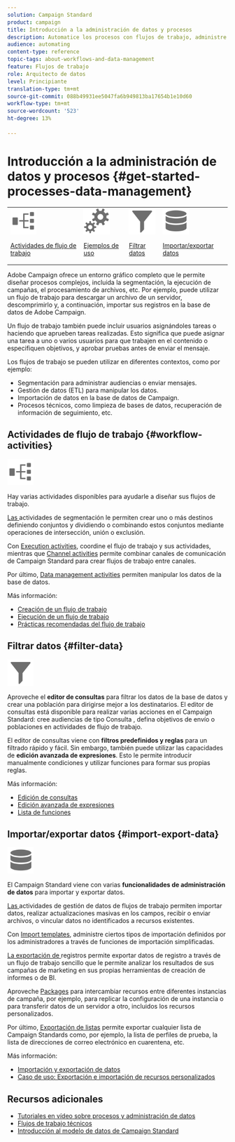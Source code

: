 ```yaml
---
solution: Campaign Standard
product: campaign
title: Introducción a la administración de datos y procesos
description: Automatice los procesos con flujos de trabajo, administre datos y audiencias, envíe mensajes, y mucho más.
audience: automating
content-type: reference
topic-tags: about-workflows-and-data-management
feature: Flujos de trabajo
role: Arquitecto de datos
level: Principiante
translation-type: tm+mt
source-git-commit: 088b49931ee5047fa6b949813ba17654b1e10d60
workflow-type: tm+mt
source-wordcount: '523'
ht-degree: 13%

---
```



# Introducción a la administración de datos y procesos {#get-started-processes-data-management}

<table>
<tr>
<td><img src="assets/do-not-localize/icon_workflows.svg" width="60px"><p><a href="#workflow-activities">Actividades de flujo de trabajo</a></p></td><td><img src="assets/do-not-localize/icon_activities.svg" width="60px"><p><a href="../../automating/using/workflow-created-query-with-complement.md">Ejemplos de uso</a></p></td><td><img src="assets/do-not-localize/icon_filter.svg" width="60px"><p><a href="#filter-data">Filtrar datos</a></p></td>
<td><img src="assets/do-not-localize/icon_manage.svg" width="60px"><p><a href="#import-export-data">Importar/exportar datos</a></p></td></tr>
</table>

Adobe Campaign ofrece un entorno gráfico completo que le permite diseñar procesos complejos, incluida la segmentación, la ejecución de campañas, el procesamiento de archivos, etc. Por ejemplo, puede utilizar un flujo de trabajo para descargar un archivo de un servidor, descomprimirlo y, a continuación, importar sus registros en la base de datos de Adobe Campaign.

Un flujo de trabajo también puede incluir usuarios asignándoles tareas o haciendo que aprueben tareas realizadas. Esto significa que puede asignar una tarea a uno o varios usuarios para que trabajen en el contenido o especifiquen objetivos, y aprobar pruebas antes de enviar el mensaje.

Los flujos de trabajo se pueden utilizar en diferentes contextos, como por ejemplo:

* Segmentación para administrar audiencias o enviar mensajes.
* Gestión de datos (ETL) para manipular los datos.
* Importación de datos en la base de datos de Campaign.
* Procesos técnicos, como limpieza de bases de datos, recuperación de información de seguimiento, etc.

## Actividades de flujo de trabajo {#workflow-activities}

<img src="assets/do-not-localize/icon_workflows.svg" width="60px">

Hay varias actividades disponibles para ayudarle a diseñar sus flujos de trabajo.

[Las ](../../automating/using/about-targeting-activities.md) actividades de segmentación le permiten crear uno o más destinos definiendo conjuntos y dividiendo o combinando estos conjuntos mediante operaciones de intersección, unión o exclusión.

Con [Execution activities](../../automating/using/about-execution-activities.md), coordine el flujo de trabajo y sus actividades, mientras que [Channel activities](../../automating/using/about-channel-activities.md) permite combinar canales de comunicación de Campaign Standard para crear flujos de trabajo entre canales.

Por último, [Data management activities](../../automating/using/about-data-management-activities.md) permiten manipular los datos de la base de datos.

Más información:

* [Creación de un flujo de trabajo](../../automating/using/building-a-workflow.md)
* [Ejecución de un flujo de trabajo](../../automating/using/about-workflow-execution.md)
* [Prácticas recomendadas del flujo de trabajo](../../automating/using/best-practices-workflows.md)

## Filtrar datos {#filter-data}

<img src="assets/do-not-localize/icon_filter.svg" width="60px">

Aproveche el **editor de consultas** para filtrar los datos de la base de datos y crear una población para dirigirse mejor a los destinatarios. El editor de consultas está disponible para realizar varias acciones en el Campaign Standard: cree audiencias de tipo Consulta , defina objetivos de envío o poblaciones en actividades de flujo de trabajo.

El editor de consultas viene con **filtros predefinidos y reglas** para un filtrado rápido y fácil. Sin embargo, también puede utilizar las capacidades de **edición avanzada de expresiones**. Esto le permite introducir manualmente condiciones y utilizar funciones para formar sus propias reglas.

Más información:

* [Edición de consultas](../../automating/using/editing-queries.md)
* [Edición avanzada de expresiones](../../automating/using/advanced-expression-editing.md)
* [Lista de funciones](../../automating/using/list-of-functions.md)

## Importar/exportar datos {#import-export-data}

<img src="assets/do-not-localize/icon_manage.svg" width="60px">

El Campaign Standard viene con varias **funcionalidades de administración de datos** para importar y exportar datos.

[Las ](../../automating/using/about-data-management-activities.md) actividades de gestión de datos de flujos de trabajo permiten importar datos, realizar actualizaciones masivas en los campos, recibir o enviar archivos, o vincular datos no identificados a recursos existentes.

Con [Import templates](../../automating/using/importing-data-with-import-templates.md), administre ciertos tipos de importación definidos por los administradores a través de funciones de importación simplificadas.

[La exportación de ](../../automating/using/exporting-logs.md) registros permite exportar datos de registro a través de un flujo de trabajo sencillo que le permite analizar los resultados de sus campañas de marketing en sus propias herramientas de creación de informes o de BI.

Aproveche [Packages](../../automating/using/managing-packages.md) para intercambiar recursos entre diferentes instancias de campaña, por ejemplo, para replicar la configuración de una instancia o para transferir datos de un servidor a otro, incluidos los recursos personalizados.

Por último, [Exportación de listas](../../automating/using/exporting-lists.md) permite exportar cualquier lista de Campaign Standards como, por ejemplo, la lista de perfiles de prueba, la lista de direcciones de correo electrónico en cuarentena, etc.

Más información:

* [Importación y exportación de datos](../../automating/using/about-data-import-and-export.md)
* [Caso de uso: Exportación e importación de recursos personalizados](../../automating/using/exporting-importing-custom-resources.md)

## Recursos adicionales

* [Tutoriales en vídeo sobre procesos y administración de datos](https://docs.adobe.com/content/help/en/campaign-standard-learn/tutorials/getting-started/create-workflow.html)
* [Flujos de trabajo técnicos](../../administration/using/technical-workflows.md)
* [Introducción al modelo de datos de Campaign Standard](../../developing/using/get-started-data-model.md)
